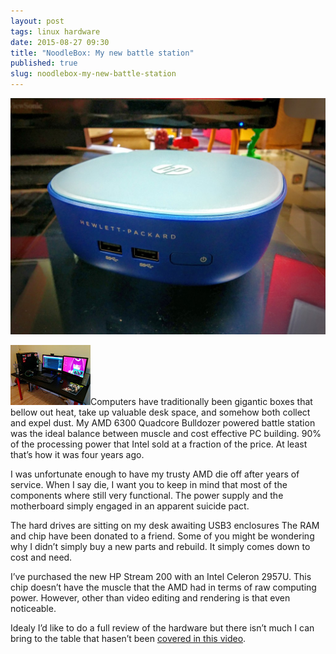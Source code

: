 ```yaml
---
layout: post
tags: linux hardware
date: 2015-08-27 09:30
title: "NoodleBox: My new battle station"
published: true
slug: noodlebox-my-new-battle-station
---
```


![HP Stream 200](/images/hp-stream-200-010.jpg)

<a href="/images/amd-6300.jpg"><img class="alignright" src="/images/th/amd-6300.jpg"></a>Computers have traditionally been gigantic boxes that bellow out heat, take up valuable desk space, and somehow both collect and expel dust. My AMD 6300 Quadcore Bulldozer powered battle station was the ideal balance between muscle and cost effective PC building. 90% of the processing power that Intel sold at a fraction of the price. At least that’s how it was four years ago.

I was unfortunate enough to have my trusty AMD die off after years of service. When I say die, I want you to keep in mind that most of the components where still very functional. The power supply and the motherboard simply engaged in an apparent suicide pact.

The hard drives are sitting on my desk awaiting USB3 enclosures The RAM and chip have been donated to a friend. Some of you might be wondering why I didn’t simply buy a new parts and rebuild. It simply comes down to cost and need.

I’ve purchased the new HP Stream 200 with an Intel Celeron 2957U. This chip doesn’t have the muscle that the AMD had in terms of raw computing power. However, other than video editing and rendering is that even noticeable.

Idealy I’d like to do a full review of the hardware but there isn’t much I can bring to the table that hasen’t been <a rel="nofollow" target="_blank" href="https://youtu.be/Ro4VWSBPJ00">covered in this video</a>.

